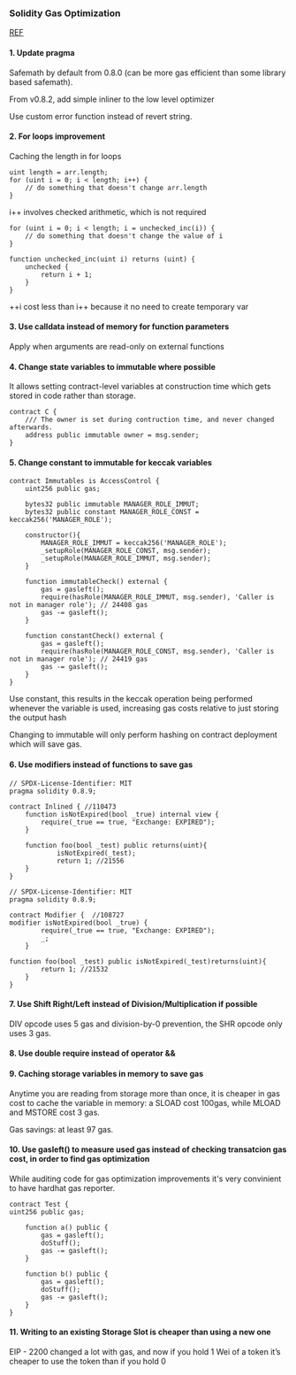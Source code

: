 ### Solidity Gas Optimization

[REF](https://gist.github.com/grGred/9bab8b9bad0cd42fc23d4e31e7347144)

#### 1. Update pragma

Safemath by default from 0.8.0 (can be more gas efficient than some library based safemath).

From v0.8.2, add simple inliner to the low level optimizer 

Use custom error function instead of revert string. 

#### 2. For loops improvement

Caching the length in for loops
```solidity
uint length = arr.length;
for (uint i = 0; i < length; i++) {
    // do something that doesn't change arr.length
}
```

i++ involves checked arithmetic, which is not required
```solidity
for (uint i = 0; i < length; i = unchecked_inc(i)) {
    // do something that doesn't change the value of i
}

function unchecked_inc(uint i) returns (uint) {
    unchecked {
        return i + 1;
    }
}
```

++i cost less than i++ because it no need to create temporary var

#### 3. Use calldata instead of memory for function parameters
Apply when arguments are read-only on external functions

#### 4. Change state variables to immutable where possible
It allows setting contract-level variables at construction time which gets stored in code rather than storage.
```solidity
contract C {
    /// The owner is set during contruction time, and never changed afterwards.
    address public immutable owner = msg.sender;
}
```

#### 5. Change constant to immutable for keccak variables
```solidity
contract Immutables is AccessControl {
    uint256 public gas;

    bytes32 public immutable MANAGER_ROLE_IMMUT;
    bytes32 public constant MANAGER_ROLE_CONST = keccak256('MANAGER_ROLE');

    constructor(){
        MANAGER_ROLE_IMMUT = keccak256('MANAGER_ROLE');
        _setupRole(MANAGER_ROLE_CONST, msg.sender);
        _setupRole(MANAGER_ROLE_IMMUT, msg.sender);
    }

    function immutableCheck() external {
        gas = gasleft();
        require(hasRole(MANAGER_ROLE_IMMUT, msg.sender), 'Caller is not in manager role'); // 24408 gas
        gas -= gasleft();
    }

    function constantCheck() external {
        gas = gasleft();
        require(hasRole(MANAGER_ROLE_CONST, msg.sender), 'Caller is not in manager role'); // 24419 gas
        gas -= gasleft();
    }
}
```
Use constant, this results in the keccak operation being performed whenever the variable is used, increasing gas costs relative to just storing the output hash

Changing to immutable will only perform hashing on contract deployment which will save gas.

#### 6. Use modifiers instead of functions to save gas

```solidity
// SPDX-License-Identifier: MIT
pragma solidity 0.8.9;

contract Inlined { //110473
    function isNotExpired(bool _true) internal view {
        require(_true == true, "Exchange: EXPIRED");
    }

    function foo(bool _test) public returns(uint){
            isNotExpired(_test);
            return 1; //21556
    }
}
```

```solidity
// SPDX-License-Identifier: MIT
pragma solidity 0.8.9;

contract Modifier {  //108727
modifier isNotExpired(bool _true) {
        require(_true == true, "Exchange: EXPIRED");
        _;
    }

function foo(bool _test) public isNotExpired(_test)returns(uint){
        return 1; //21532
    }
}
```

#### 7. Use Shift Right/Left instead of Division/Multiplication if possible
DIV opcode uses 5 gas and division-by-0 prevention, the SHR opcode only uses 3 gas.

#### 8. Use double require instead of operator &&

#### 9. Caching storage variables in memory to save gas
Anytime you are reading from storage more than once, it is cheaper in gas cost to cache the variable in memory: a SLOAD cost 100gas, while MLOAD and MSTORE cost 3 gas.

Gas savings: at least 97 gas.

#### 10. Use gasleft() to measure used gas instead of checking transatcion gas cost, in order to find gas optimization
While auditing code for gas optimization improvements it's very convinient to have hardhat gas reporter.

```solidity
contract Test {
uint256 public gas;
    
    function a() public {
        gas = gasleft();
        doStuff();
        gas -= gasleft();
    }
    
    function b() public {
        gas = gasleft();
        doStuff();
        gas -= gasleft();
    }
}
```

#### 11. Writing to an existing Storage Slot is cheaper than using a new one
EIP - 2200 changed a lot with gas, and now if you hold 1 Wei of a token it’s cheaper to use the token than if you hold 0


